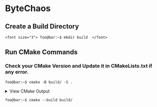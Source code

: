 # **ByteChaos**


## Create a Build Directory
```console
<font size="3"> foo@bar:~$ mkdir build  </font>

```




## Run CMake Commands

### Check your CMake Version and Update it in CMakeLists.txt if any error. ###

```console
foo@bar:~$ cmake -B build/ -S .
```

<details>
  <summary>View CMake Output</summary>

```console
-- The C compiler identification is GNU 9.4.0 
-- The CXX compiler identification is GNU 9.4.0
-- Check for working C compiler: /usr/bin/cc
-- Check for working C compiler: /usr/bin/cc -- works
-- Detecting C compiler ABI info
-- Detecting C compiler ABI info - done
-- Detecting C compile features
-- Detecting C compile features - done
-- Check for working CXX compiler: /usr/bin/c++
-- Check for working CXX compiler: /usr/bin/c++ -- works
-- Detecting CXX compiler ABI info
-- Detecting CXX compiler ABI info - done
-- Detecting CXX compile features
-- Detecting CXX compile features - done
-- Configuring done
-- Generating done
-- Build files have been written to: /home/usr/root_dir/ByteChaos/build

```
</details>

```console
foo@bar:~$ cmake --build build/ 
```





